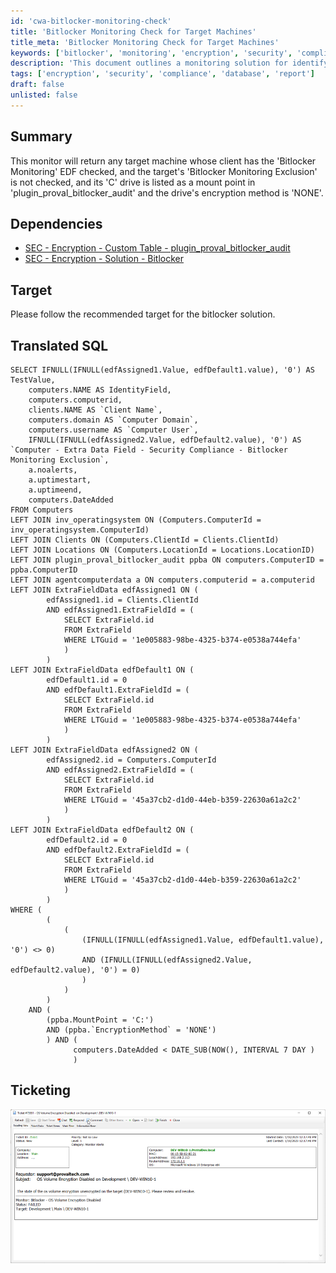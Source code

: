 ```yaml
---
id: 'cwa-bitlocker-monitoring-check'
title: 'Bitlocker Monitoring Check for Target Machines'
title_meta: 'Bitlocker Monitoring Check for Target Machines'
keywords: ['bitlocker', 'monitoring', 'encryption', 'security', 'compliance']
description: 'This document outlines a monitoring solution for identifying target machines with specific Bitlocker settings, ensuring that only compliant machines are flagged for further action. It includes SQL queries and dependencies for effective implementation.'
tags: ['encryption', 'security', 'compliance', 'database', 'report']
draft: false
unlisted: false
---
```

## Summary

This monitor will return any target machine whose client has the 'Bitlocker Monitoring' EDF checked, and the target's 'Bitlocker Monitoring Exclusion' is not checked, and its 'C' drive is listed as a mount point in 'plugin_proval_bitlocker_audit' and the drive's encryption method is 'NONE'.

## Dependencies

- [SEC - Encryption - Custom Table - plugin_proval_bitlocker_audit](https://proval.itglue.com/DOC-5078775-8943520)
- [SEC - Encryption - Solution - Bitlocker](https://proval.itglue.com/DOC-5078775-8953721)

## Target

Please follow the recommended target for the bitlocker solution.

## Translated SQL

```
SELECT IFNULL(IFNULL(edfAssigned1.Value, edfDefault1.value), '0') AS TestValue,
    computers.NAME AS IdentityField,
    computers.computerid,
    clients.NAME AS `Client Name`,
    computers.domain AS `Computer Domain`,
    computers.username AS `Computer User`,
    IFNULL(IFNULL(edfAssigned2.Value, edfDefault2.value), '0') AS `Computer - Extra Data Field - Security Compliance - Bitlocker Monitoring Exclusion`,
    a.noalerts,
    a.uptimestart,
    a.uptimeend,
    computers.DateAdded
FROM Computers
LEFT JOIN inv_operatingsystem ON (Computers.ComputerId = inv_operatingsystem.ComputerId)
LEFT JOIN Clients ON (Computers.ClientId = Clients.ClientId)
LEFT JOIN Locations ON (Computers.LocationId = Locations.LocationID)
LEFT JOIN plugin_proval_bitlocker_audit ppba ON computers.ComputerID = ppba.ComputerID
LEFT JOIN agentcomputerdata a ON computers.computerid = a.computerid
LEFT JOIN ExtraFieldData edfAssigned1 ON (
        edfAssigned1.id = Clients.ClientId
        AND edfAssigned1.ExtraFieldId = (
            SELECT ExtraField.id
            FROM ExtraField
            WHERE LTGuid = '1e005883-98be-4325-b374-e0538a744efa'
            )
        )
LEFT JOIN ExtraFieldData edfDefault1 ON (
        edfDefault1.id = 0
        AND edfDefault1.ExtraFieldId = (
            SELECT ExtraField.id
            FROM ExtraField
            WHERE LTGuid = '1e005883-98be-4325-b374-e0538a744efa'
            )
        )
LEFT JOIN ExtraFieldData edfAssigned2 ON (
        edfAssigned2.id = Computers.ComputerId
        AND edfAssigned2.ExtraFieldId = (
            SELECT ExtraField.id
            FROM ExtraField
            WHERE LTGuid = '45a37cb2-d1d0-44eb-b359-22630a61a2c2'
            )
        )
LEFT JOIN ExtraFieldData edfDefault2 ON (
        edfDefault2.id = 0
        AND edfDefault2.ExtraFieldId = (
            SELECT ExtraField.id
            FROM ExtraField
            WHERE LTGuid = '45a37cb2-d1d0-44eb-b359-22630a61a2c2'
            )
        )
WHERE (
        (
            (
                (IFNULL(IFNULL(edfAssigned1.Value, edfDefault1.value), '0') <> 0)
                AND (IFNULL(IFNULL(edfAssigned2.Value, edfDefault2.value), '0') = 0)
                )
            )
        )
    AND (
        (ppba.MountPoint = 'C:')
        AND (ppba.`EncryptionMethod` = 'NONE')
        ) AND (
              computers.DateAdded < DATE_SUB(NOW(), INTERVAL 7 DAY )
              )
```

## Ticketing

![Ticketing Image](../../../static/img/Bitlocker---OS-Volume-Encryption-Disabled/image_1.png)



